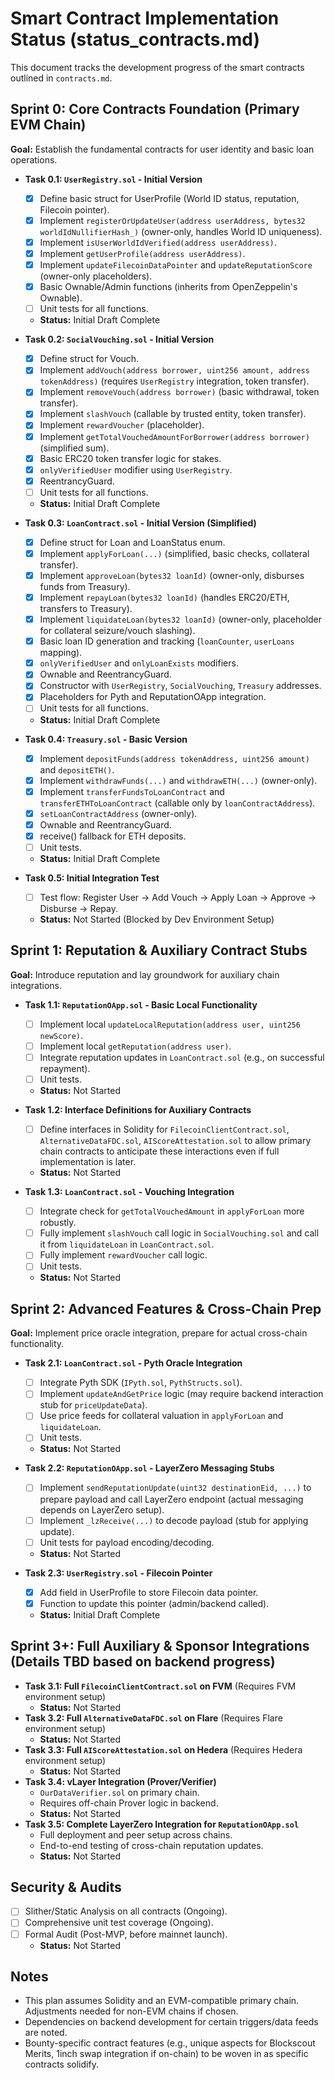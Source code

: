 # Smart Contract Implementation Status (status_contracts.md)

This document tracks the development progress of the smart contracts outlined in `contracts.md`.

## Sprint 0: Core Contracts Foundation (Primary EVM Chain)

**Goal:** Establish the fundamental contracts for user identity and basic loan operations.

*   **Task 0.1: `UserRegistry.sol` - Initial Version**
    *   [X] Define basic struct for UserProfile (World ID status, reputation, Filecoin pointer).
    *   [X] Implement `registerOrUpdateUser(address userAddress, bytes32 worldIdNullifierHash_)` (owner-only, handles World ID uniqueness).
    *   [X] Implement `isUserWorldIdVerified(address userAddress)`.
    *   [X] Implement `getUserProfile(address userAddress)`.
    *   [X] Implement `updateFilecoinDataPointer` and `updateReputationScore` (owner-only placeholders).
    *   [X] Basic Ownable/Admin functions (inherits from OpenZeppelin's Ownable).
    *   [ ] Unit tests for all functions.
    *   **Status:** Initial Draft Complete

*   **Task 0.2: `SocialVouching.sol` - Initial Version**
    *   [X] Define struct for Vouch.
    *   [X] Implement `addVouch(address borrower, uint256 amount, address tokenAddress)` (requires `UserRegistry` integration, token transfer).
    *   [X] Implement `removeVouch(address borrower)` (basic withdrawal, token transfer).
    *   [X] Implement `slashVouch` (callable by trusted entity, token transfer).
    *   [X] Implement `rewardVoucher` (placeholder).
    *   [X] Implement `getTotalVouchedAmountForBorrower(address borrower)` (simplified sum).
    *   [X] Basic ERC20 token transfer logic for stakes.
    *   [X] `onlyVerifiedUser` modifier using `UserRegistry`.
    *   [X] ReentrancyGuard.
    *   [ ] Unit tests for all functions.
    *   **Status:** Initial Draft Complete

*   **Task 0.3: `LoanContract.sol` - Initial Version (Simplified)**
    *   [X] Define struct for Loan and LoanStatus enum.
    *   [X] Implement `applyForLoan(...)` (simplified, basic checks, collateral transfer).
    *   [X] Implement `approveLoan(bytes32 loanId)` (owner-only, disburses funds from Treasury).
    *   [X] Implement `repayLoan(bytes32 loanId)` (handles ERC20/ETH, transfers to Treasury).
    *   [X] Implement `liquidateLoan(bytes32 loanId)` (owner-only, placeholder for collateral seizure/vouch slashing).
    *   [X] Basic loan ID generation and tracking (`loanCounter`, `userLoans` mapping).
    *   [X] `onlyVerifiedUser` and `onlyLoanExists` modifiers.
    *   [X] Ownable and ReentrancyGuard.
    *   [X] Constructor with `UserRegistry`, `SocialVouching`, `Treasury` addresses.
    *   [X] Placeholders for Pyth and ReputationOApp integration.
    *   [ ] Unit tests for all functions.
    *   **Status:** Initial Draft Complete

*   **Task 0.4: `Treasury.sol` - Basic Version**
    *   [X] Implement `depositFunds(address tokenAddress, uint256 amount)` and `depositETH()`.
    *   [X] Implement `withdrawFunds(...)` and `withdrawETH(...)` (owner-only).
    *   [X] Implement `transferFundsToLoanContract` and `transferETHToLoanContract` (callable only by `loanContractAddress`).
    *   [X] `setLoanContractAddress` (owner-only).
    *   [X] Ownable and ReentrancyGuard.
    *   [X] receive() fallback for ETH deposits.
    *   [ ] Unit tests.
    *   **Status:** Initial Draft Complete

*   **Task 0.5: Initial Integration Test**
    *   [ ] Test flow: Register User -> Add Vouch -> Apply Loan -> Approve -> Disburse -> Repay.
    *   **Status:** Not Started (Blocked by Dev Environment Setup)

## Sprint 1: Reputation & Auxiliary Contract Stubs

**Goal:** Introduce reputation and lay groundwork for auxiliary chain integrations.

*   **Task 1.1: `ReputationOApp.sol` - Basic Local Functionality**
    *   [ ] Implement local `updateLocalReputation(address user, uint256 newScore)`.
    *   [ ] Implement local `getReputation(address user)`.
    *   [ ] Integrate reputation updates in `LoanContract.sol` (e.g., on successful repayment).
    *   [ ] Unit tests.
    *   **Status:** Not Started

*   **Task 1.2: Interface Definitions for Auxiliary Contracts**
    *   [ ] Define interfaces in Solidity for `FilecoinClientContract.sol`, `AlternativeDataFDC.sol`, `AIScoreAttestation.sol` to allow primary chain contracts to anticipate these interactions even if full implementation is later.
    *   **Status:** Not Started

*   **Task 1.3: `LoanContract.sol` - Vouching Integration**
    *   [ ] Integrate check for `getTotalVouchedAmount` in `applyForLoan` more robustly.
    *   [ ] Fully implement `slashVouch` call logic in `SocialVouching.sol` and call it from `liquidateLoan` in `LoanContract.sol`.
    *   [ ] Fully implement `rewardVoucher` call logic.
    *   [ ] Unit tests.
    *   **Status:** Not Started

## Sprint 2: Advanced Features & Cross-Chain Prep

**Goal:** Implement price oracle integration, prepare for actual cross-chain functionality.

*   **Task 2.1: `LoanContract.sol` - Pyth Oracle Integration**
    *   [ ] Integrate Pyth SDK (`IPyth.sol`, `PythStructs.sol`).
    *   [ ] Implement `updateAndGetPrice` logic (may require backend interaction stub for `priceUpdateData`).
    *   [ ] Use price feeds for collateral valuation in `applyForLoan` and `liquidateLoan`.
    *   [ ] Unit tests.
    *   **Status:** Not Started

*   **Task 2.2: `ReputationOApp.sol` - LayerZero Messaging Stubs**
    *   [ ] Implement `sendReputationUpdate(uint32 destinationEid, ...)` to prepare payload and call LayerZero endpoint (actual messaging depends on LayerZero setup).
    *   [ ] Implement `_lzReceive(...)` to decode payload (stub for applying update).
    *   [ ] Unit tests for payload encoding/decoding.
    *   **Status:** Not Started

*   **Task 2.3: `UserRegistry.sol` - Filecoin Pointer**
    *   [X] Add field in UserProfile to store Filecoin data pointer.
    *   [X] Function to update this pointer (admin/backend called).
    *   **Status:** Initial Draft Complete

## Sprint 3+: Full Auxiliary & Sponsor Integrations (Details TBD based on backend progress)

*   **Task 3.1: Full `FilecoinClientContract.sol` on FVM** (Requires FVM environment setup)
    *   **Status:** Not Started
*   **Task 3.2: Full `AlternativeDataFDC.sol` on Flare** (Requires Flare environment setup)
    *   **Status:** Not Started
*   **Task 3.3: Full `AIScoreAttestation.sol` on Hedera** (Requires Hedera environment setup)
    *   **Status:** Not Started
*   **Task 3.4: vLayer Integration (Prover/Verifier)**
    *   `OurDataVerifier.sol` on primary chain.
    *   Requires off-chain Prover logic in backend.
    *   **Status:** Not Started
*   **Task 3.5: Complete LayerZero Integration for `ReputationOApp.sol`**
    *   Full deployment and peer setup across chains.
    *   End-to-end testing of cross-chain reputation updates.
    *   **Status:** Not Started

## Security & Audits

*   [ ] Slither/Static Analysis on all contracts (Ongoing).
*   [ ] Comprehensive unit test coverage (Ongoing).
*   [ ] Formal Audit (Post-MVP, before mainnet launch).
    *   **Status:** Not Started

## Notes
*   This plan assumes Solidity and an EVM-compatible primary chain. Adjustments needed for non-EVM chains if chosen.
*   Dependencies on backend development for certain triggers/data feeds are noted.
*   Bounty-specific contract features (e.g., unique aspects for Blockscout Merits, 1inch swap integration if on-chain) to be woven in as specific contracts solidify. 